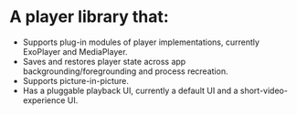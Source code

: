# A player library that:
* Supports plug-in modules of player implementations, currently ExoPlayer and MediaPlayer.
* Saves and restores player state across app backgrounding/foregrounding and process recreation.
* Supports picture-in-picture.
* Has a pluggable playback UI, currently a default UI and a short-video-experience UI.
